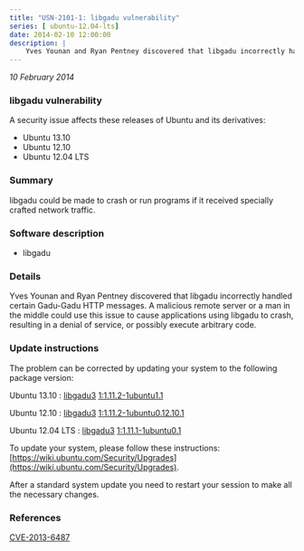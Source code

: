 ```yaml
---
title: "USN-2101-1: libgadu vulnerability"
series: [ ubuntu-12.04-lts]
date: 2014-02-10 12:00:00
description: |
    Yves Younan and Ryan Pentney discovered that libgadu incorrectly handled certain Gadu-Gadu HTTP messages. A malicious remote server or a man in the middle could use this issue to cause applications using libgadu to crash, resulting in a denial of service, or possibly execute arbitrary code. 
--- 
```

 
 

*10 February 2014*

### libgadu vulnerability

A security issue affects these releases of Ubuntu and its derivatives:

* Ubuntu 13.10
* Ubuntu 12.10
* Ubuntu 12.04 LTS

### Summary

libgadu could be made to crash or run programs if it received specially crafted network traffic.

### Software description

* libgadu 

### Details

Yves Younan and Ryan Pentney discovered that libgadu incorrectly handled certain Gadu-Gadu HTTP messages. A malicious remote server or a man in the middle could use this issue to cause applications using libgadu to crash, resulting in a denial of service, or possibly execute arbitrary code. 

### Update instructions

The problem can be corrected by updating your system to the following package version:

Ubuntu 13.10
 : [libgadu3](https://launchpad.net/ubuntu/+source/libgadu) <span> [1:1.11.2-1ubuntu1.1](https://launchpad.net/ubuntu/+source/libgadu/1:1.11.2-1ubuntu1.1) </span> 

Ubuntu 12.10
 : [libgadu3](https://launchpad.net/ubuntu/+source/libgadu) <span> [1:1.11.2-1ubuntu0.12.10.1](https://launchpad.net/ubuntu/+source/libgadu/1:1.11.2-1ubuntu0.12.10.1) </span> 

Ubuntu 12.04 LTS
 : [libgadu3](https://launchpad.net/ubuntu/+source/libgadu) <span> [1:1.11.1-1ubuntu0.1](https://launchpad.net/ubuntu/+source/libgadu/1:1.11.1-1ubuntu0.1) </span> 

To update your system, please follow these instructions: [https://wiki.ubuntu.com/Security/Upgrades](https://wiki.ubuntu.com/Security/Upgrades).

After a standard system update you need to restart your session to make all the necessary changes. 

### References

 
 [CVE-2013-6487](http://people.ubuntu.com/~ubuntu-security/cve/CVE-2013-6487)
 

